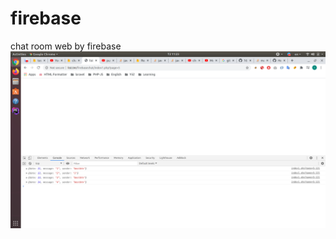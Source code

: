 # firebase
chat room web by firebase
![ket qua](https://raw.githubusercontent.com/1651120111/firebase/master/ket%20qua%20pagination.png?token=AKW43ACYTHTASZS2CSPGPGC7JR52G)
